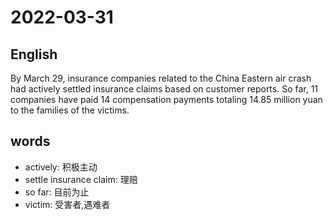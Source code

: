 # 2022-03-31

## English
By March 29, insurance companies related to the China Eastern air crash had actively settled insurance claims based on customer reports.
So far, 11 companies have paid 14 compensation payments totaling 14.85 million yuan to the families of the victims.


## words
* actively: 积极主动
* settle insurance claim: 理赔
* so far: 目前为止
* victim: 受害者,遇难者